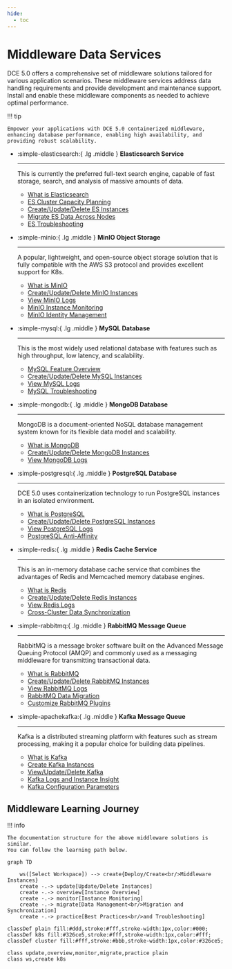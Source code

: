 ```yaml
---
hide:
  - toc
---
```


# Middleware Data Services

DCE 5.0 offers a comprehensive set of middleware solutions tailored for various application scenarios.
These middleware services address data handling requirements and provide development and maintenance support.
Install and enable these middleware components as needed to achieve optimal performance.

!!! tip

    Empower your applications with DCE 5.0 containerized middleware,
    enhancing database performance, enabling high availability, and providing robust scalability.

<div class="grid cards" markdown>

- :simple-elasticsearch:{ .lg .middle } __Elasticsearch Service__

    ---

    This is currently the preferred full-text search engine, capable of fast storage, search, and analysis of massive amounts of data.

    - [What is Elasticsearch](./elasticsearch/intro/index.md)
    - [ES Cluster Capacity Planning](./elasticsearch/user-guide/cluster-capacity-plan.md)
    - [Create/Update/Delete ES Instances](./elasticsearch/user-guide/create.md)
    - [Migrate ES Data Across Nodes](./elasticsearch/user-guide/migrate-es.md)
    - [ES Troubleshooting](./elasticsearch/faq/common-question-es.md)

- :simple-minio:{ .lg .middle } __MinIO Object Storage__

    ---

    A popular, lightweight, and open-source object storage solution that is fully compatible with the AWS S3 protocol and provides excellent support for K8s.

    - [What is MinIO](./minio/intro/index.md)
    - [Create/Update/Delete MinIO Instances](./minio/user-guide/create.md)
    - [View MinIO Logs](./minio/user-guide/insight-log-config.md)
    - [MinIO Instance Monitoring](./minio/user-guide/insight.md)
    - [MinIO Identity Management](./minio/user-guide/user-management.md)

</div>

<div class="grid cards" markdown>

- :simple-mysql:{ .lg .middle } __MySQL Database__

    ---

    This is the most widely used relational database with features such as high throughput, low latency, and scalability.

    - [MySQL Feature Overview](./mysql/intro/features.md)
    - [Create/Update/Delete MySQL Instances](./mysql/user-guide/create.md)
    - [View MySQL Logs](./mysql/user-guide/logs.md)
    - [MySQL Troubleshooting](./mysql/faq/quick-check.md)

- :simple-mongodb:{ .lg .middle } __MongoDB Database__

    ---

    MongoDB is a document-oriented NoSQL database management system known for its flexible data model and scalability.

    - [What is MongoDB](./mongodb/intro/index.md)
    - [Create/Update/Delete MongoDB Instances](./mongodb/user-guide/create.md)
    - [View MongoDB Logs](./mongodb/user-guide/logs.md)

</div>

<div class="grid cards" markdown>

- :simple-postgresql:{ .lg .middle } __PostgreSQL Database__

    ---

    DCE 5.0 uses containerization technology to run PostgreSQL instances in an isolated environment.

    - [What is PostgreSQL](./postgresql/intro/index.md)
    - [Create/Update/Delete PostgreSQL Instances](./postgresql/user-guide/create.md)
    - [View PostgreSQL Logs](./postgresql/user-guide/logs.md)
    - [PostgreSQL Anti-Affinity](./postgresql/user-guide/antiaffinity.md)

- :simple-redis:{ .lg .middle } __Redis Cache Service__

    ---

    This is an in-memory database cache service that combines the advantages of Redis and Memcached memory database engines.

    - [What is Redis](./redis/intro/index.md)
    - [Create/Update/Delete Redis Instances](./redis/user-guide/create.md)
    - [View Redis Logs](./redis/user-guide/logs.md)
    - [Cross-Cluster Data Synchronization](./redis/best-practice/index.md)

</div>

<div class="grid cards" markdown>

- :simple-rabbitmq:{ .lg .middle } __RabbitMQ Message Queue__

    ---

    RabbitMQ is a message broker software built on the Advanced Message Queuing Protocol (AMQP) and commonly used as a messaging middleware for transmitting transactional data.

    - [What is RabbitMQ](./rabbitmq/intro/index.md)
    - [Create/Update/Delete RabbitMQ Instances](./rabbitmq/user-guide/create.md)
    - [View RabbitMQ Logs](./rabbitmq/user-guide/logs.md)
    - [RabbitMQ Data Migration](./rabbitmq/user-guide/migrate.md)
    - [Customize RabbitMQ Plugins](./rabbitmq/faq/add-plugin.md)

- :simple-apachekafka:{ .lg .middle } __Kafka Message Queue__

    ---

    Kafka is a distributed streaming platform with features such as stream processing, making it a popular choice for building data pipelines.

    - [What is Kafka](./kafka/intro/index.md)
    - [Create Kafka Instances](./kafka/user-guide/create.md)
    - [View/Update/Delete Kafka](./kafka/user-guide/view-update-delete.md)
    - [Kafka Logs and Instance Insight](./kafka/user-guide/insight-log.md)
    - [Kafka Configuration Parameters](./kafka/user-guide/config.md)

</div>

## Middleware Learning Journey

!!! info

    The documentation structure for the above middleware solutions is similar.
    You can follow the learning path below.

```mermaid
graph TD

    ws([Select Workspace]) --> create{Deploy/Create<br/>Middleware Instances}
    create -.-> update[Update/Delete Instances]
    create -.-> overview[Instance Overview]
    create -.-> monitor[Instance Monitoring]
    create -.-> migrate[Data Management<br/>Migration and Synchronization]
    create -.-> practice[Best Practices<br/>and Troubleshooting]

classDef plain fill:#ddd,stroke:#fff,stroke-width:1px,color:#000;
classDef k8s fill:#326ce5,stroke:#fff,stroke-width:1px,color:#fff;
classDef cluster fill:#fff,stroke:#bbb,stroke-width:1px,color:#326ce5;

class update,overview,monitor,migrate,practice plain
class ws,create k8s
```
